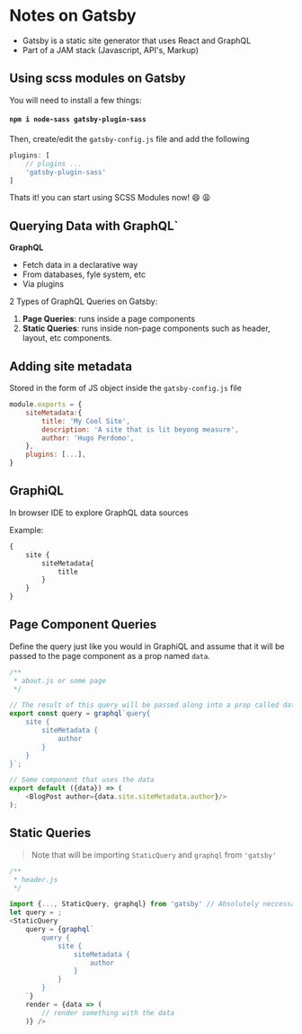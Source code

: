 # Notes on Gatsby

* Gatsby is a static site generator that uses React and GraphQL
* Part of a JAM stack (Javascript, API's, Markup)


## Using scss modules on Gatsby

You will need to install a few things:

#### `npm i node-sass gatsby-plugin-sass`

Then, create/edit the `gatsby-config.js` file and add the following
```javascript
plugins: [
    // plugins ...
    'gatsby-plugin-sass'
]
```
Thats it! you can start using SCSS Modules now! :smile: 
:weary: 

## Querying Data with GraphQL`

**GraphQL**
* Fetch data in a declarative way
* From databases, fyle system, etc
* Via plugins

2 Types of GraphQL Queries on Gatsby:
1. **Page Queries**: runs inside a page components
2. **Static Queries**: runs inside non-page components such as header, layout, etc components.

## Adding site metadata
Stored in the form of JS object inside the `gatsby-config.js` file

```javascript
module.exports = {
    siteMetadata:{
        title: 'My Cool Site',
        description: 'A site that is lit beyong measure',
        author: 'Hugo Perdomo',
    },
    plugins: [...],
}
```

## GraphiQL
In browser IDE to explore GraphQL data sources

Example:
```graphql
{
    site {
        siteMetadata{
            title
        }
    }
}
```

## Page Component Queries
Define the query just like you would in GraphiQL and assume that it will be passed to the page component as a prop named `data`.
```javascript
/**
 * about.js or some page
 */

// The result of this query will be passed along into a prop called data
export const query = graphql`query{
    site {
        siteMetadata {
            author
        }
    }
}`;

// Some component that uses the data
export default ({data}) => (
    <BlogPost author={data.site.siteMetadata.author}/>
);
```

## Static Queries

> Note that will be importing `StaticQuery` and `graphql` from `'gatsby'`

```javascript
/**
 * header.js
 */

import {..., StaticQuery, graphql} from 'gatsby' // Absolutely neccessary
let query = ;
<StaticQuery 
    query = {graphql`
        query {
            site {
                siteMetadata {
                    author
                }
            }
        }
    `} 
    render = {data => (
        // render something with the data
    )} />
```